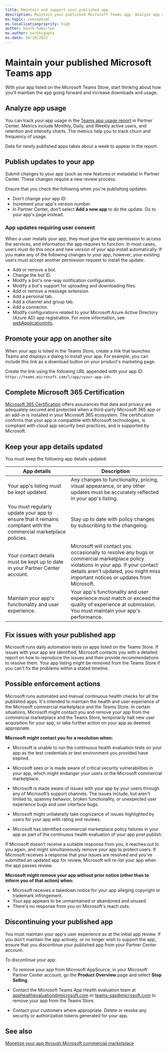 ```yaml
---
title: Maintain and support your published app
description: Maintain your published Microsoft Teams app. Analyze app usage, publish updates, promote your app, complete Microsoft 365 Certification.
ms.topic: conceptual
ms.localizationpriority: high
author: heath-hamilton
ms.author: surbhigupta
ms.date: 10/19/2022
---
```

# Maintain your published Microsoft Teams app

With your app listed on the Microsoft Teams Store, start thinking about how you'll maintain the app going forward and increase downloads and usage.

## Analyze app usage

You can track your app usage in the [Teams app usage report](/office/dev/store/teams-apps-usage) in Partner Center. Metrics include Monthly, Daily, and Weekly active users, and retention and intensity charts. The metrics help you to track churn and frequency of usage.

Data for newly published apps takes about a week to appear in the report.

## Publish updates to your app

Submit changes to your app (such as new features or metadata) in Partner Center. These changes require a new review process.

Ensure that you check the following when you're publishing updates:

* Don't change your app ID.
* Increment your app's version number.
* In Partner Center, don't select **Add a new app** to do the update. Go to your app's page instead.

### App updates requiring user consent

When a user installs your app, they must give the app permission to access the services, and information the app requires to function. In most cases, users must do this once and new version of your app install automatically.
If you make any of the following changes to your app, however, your existing users must accept another permission request to install the update:

* Add or remove a bot.
* Change the bot ID.
* Modify a bot's one-way notification configuration.
* Modify a bot's support for uploading and downloading files.
* Add or remove a message extension.
* Add a personal tab.
* Add a channel and group tab.
* Add a connector.
* Modify configurations related to your Microsoft Azure Active Directory (Azure AD) app registration. For more information, see [webApplicationInfo](~/resources/schema/manifest-schema.md#webapplicationinfo).

## Promote your app on another site

When your app is listed in the Teams Store, create a link that launches Teams and displays a dialog to install your app. For example, you can include this link as a download button on your product's marketing page.

Create the link using the following URL appended with your app ID: `https://teams.microsoft.com/l/app/<your-app-id>`.

## Complete Microsoft 365 Certification

[Microsoft 365 Certification](/microsoft-365-app-certification/docs/certification) offers assurances that data and privacy are adequately secured and protected when a third-party Microsoft 365 app or an add-in is installed in your Microsoft 365 ecosystem. The certification confirms that your app is compatible with Microsoft technologies, is compliant with cloud app security best practices, and is supported by Microsoft.

## Keep your app details updated

You must keep the following app details updated:

| App details | Description |
| --- | --- |
| Your app's listing must be kept updated. | Any changes to functionality, pricing, visual appearance, or any other updates must be accurately reflected in your app's listing.|
| You must regularly update your app to ensure that it remains compliant with the commercial marketplace policies.| Stay up to date with policy changes by subscribing to the changelog.|
| Your contact details must be kept up to date in your Partner Center account. |Microsoft will contact you occasionally to resolve any bugs or commercial marketplace policy violations in your app. If your contact details aren't updated, you might miss important notices or updates from Microsoft.|
| Maintain your app's functionality and user experience. | Your app's functionality and user experience must match or exceed the quality of experience at submission. You must maintain your app's performance.|

## Fix issues with your published app

Microsoft runs daily automation tests on apps listed on the Teams Store. If issues with your app are identified, Microsoft contacts you with a detailed report on how to reproduce the issues and then provide recommendations to resolve them. Your app listing might be removed from the Teams Store if you can't fix the problems within a stated timeline.

## Possible enforcement actions

Microsoft runs automated and manual continuous health checks for all the published apps. It's intended to maintain the health and user experience of the Microsoft commercial marketplace and the Teams Store. In certain situations, Microsoft might contact you and remove your app from the commercial marketplace and the Teams Store, temporarily halt new user acquisition for your app, or take further action on your app as deemed appropriate.

**Microsoft might contact you for a resolution when:**

* Microsoft is unable to run the continuous health evaluation tests on your app as the test credentials or test environment you provided have expired.

* Microsoft sees or is made aware of critical security vulnerabilities in your app, which might endanger your users or the Microsoft commercial marketplace.

* Microsoft is made aware of issues with your app by your users through any of Microsoft’s support channels. The issues include, but aren't limited to, spammy behavior, broken functionality, or unexpected user experience bugs and user interface bugs.

* Microsoft might unilaterally take cognizance of issues highlighted by users for your app with rating and reviews.

* Microsoft has identified commercial marketplace policy failures in your app as part of the continuous health evaluation of your app post publish.

If Microsoft doesn't receive a suitable response from you, it reaches out to you again, and might simultaneously remove your app to protect users. If Microsoft receives a response that your issues are resolved and you've submitted an updated app for review, Microsoft will re-list your app when the app passes review.

**Microsoft might remove your app without prior notice (other than to inform you of that action) when:**

* Microsoft receives a takedown notice for your app alleging copyright or trademark infringement.
* Your app appears to be unmaintained or abandoned and unused.
* There's no response from you on Microsoft's reach outs.

## Discontinuing your published app

You must maintain your app's user experience as at the initial app review. If you don't maintain the app actively, or no longer wish to support the app, ensure that you discontinue your published app from your Partner Center account.

To discontinue your app:

* To remove your app from Microsoft AppSource, in your Microsoft Partner Center account, go the **Product Overview** page and select **Stop Selling**.

* Contact the Microsoft Teams App Health evaluation team at [apphealthevaluation@microsoft.com](mailto:apphealthevaluation@microsoft.com) or [teams-sas@microsoft.com](mailto:teams-sas@microsoft.com) to remove your app from the Teams Store.

* Contact your customers where appropriate. Delete or revoke any security or authorization tokens generated for your app.

## See also

[Monetize your app through Microsoft commercial marketplace](/office/dev/store/monetize-addins-through-microsoft-commercial-marketplace)
